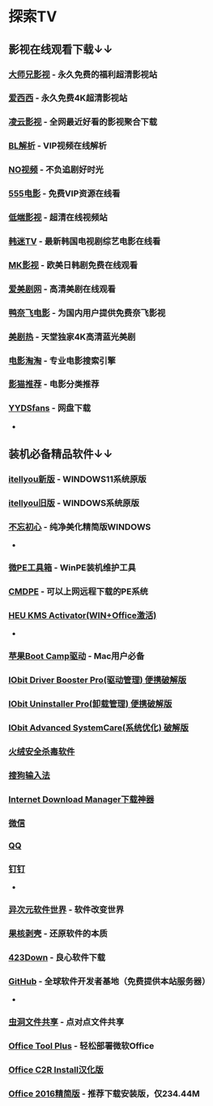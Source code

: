 # 探索TV

## 影视在线观看下载↓↓
### [大师兄影视](https://tv.ci) - 永久免费的福利超清影视站
### [爱西西](https://aixixi.vip) - 永久免费4K超清影视站
### [凌云影视](https://www.lingyun.tv) - 全网最近好看的影视聚合下载
### [BL解析](https://vip.bljiex.cc) - VIP视频在线解析
### [NO视频](https://www.novipnoad.com) - 不负追剧好时光
### [555电影](https://www.o8tv.com) - 免费VIP资源在线看
### [低端影视](https://ddys.tv) - 超清在线视频站
### [韩迷TV](https://www.hmtv.me) - 最新韩国电视剧综艺电影在线看
### [MK影视](https://www.mkvdo.com) - 欧美日韩剧免费在线观看
### [爱美剧网](https://www.mjw2020.com) - 高清美剧在线观看
### [鸭奈飞电影](https://yanetflix.com) - 为国内用户提供免费奈飞影视
### [美剧热](https://meijure.com) - 天堂独家4K高清蓝光美剧
### [电影淘淘](https://www.dianyingtaotao.com) - 专业电影搜索引擎
### [影猫推荐](https://www.mvcat.com) - 电影分类推荐
### [YYDSfans](https://yyds.fans) - 网盘下载
-
## 装机必备精品软件↓↓
### [itellyou新版](https://next.itellyou.cn) - WINDOWS11系统原版
### [itellyou旧版](https://msdn.itellyou.cn) - WINDOWS系统原版
### [不忘初心](https://www.pc521.net) - 纯净美化精简版WINDOWS
-
### [微PE工具箱](https://www.wepe.com.cn) - WinPE装机维护工具
### [CMDPE](http://www.cmdpe.com) - 可以上网远程下载的PE系统
### [HEU KMS Activator(WIN+Office激活)](https://www.ghxi.com/heukmsactivator.html)
-
### [苹果Boot Camp驱动](https://www.applex.net/pages/bootcamp) - Mac用户必备
### [IObit Driver Booster Pro(驱动管理) 便携破解版](https://www.ghxi.com/iobitdriverbooster.html)
### [IObit Uninstaller Pro(卸载管理) 便携破解版](https://www.ghxi.com/iobituninstaller.html)
### [IObit Advanced SystemCare(系统优化) 破解版](https://www.ghxi.com/advancedsystemcareultimate.html)
### [火绒安全杀毒软件](https://www.huorong.cn)
### [搜狗输入法](https://pinyin.sogou.com)
### [Internet Download Manager下载神器](https://www.423down.com/575.html)
### [微信](https://weixin.qq.com)
### [QQ](https://im.qq.com/download/index.shtml)
### [钉钉](https://www.dingtalk.com)
-
### [异次元软件世界](https://www.iplaysoft.com) - 软件改变世界
### [果核剥壳](https://www.ghxi.com) - 还原软件的本质
### [423Down](https://www.423down.com) - 良心软件下载
### [GitHub](https://github.com) - 全球软件开发者基地（免费提供本站服务器）
-

### [虫洞文件共享](https://www.wormholesoft.com) - 点对点文件共享
### [Office Tool Plus](https://otp.landian.vip/zh-cn) - 轻松部署微软Office
### [Office C2R Install汉化版](https://www.ghxi.com/officec2rins.html)
### [Office 2016精简版](https://www.ghxi.com/office4n1.html) - 推荐下载安装版，仅234.44M


